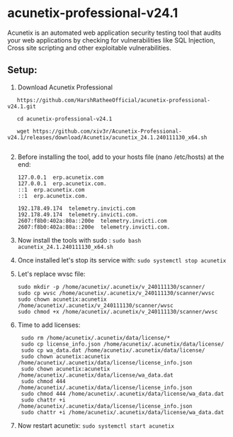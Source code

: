 # acunetix-professional-v24.1
Acunetix is an automated web application security testing tool that audits your web applications by checking for vulnerabilities like SQL Injection, Cross site scripting and other exploitable vulnerabilities.

## Setup:
  1. Download Acunetix Professional
  ```
     https://github.com/HarshRatheeOfficial/acunetix-professional-v24.1.git

     cd acunetix-professional-v24.1

     wget https://github.com/xiv3r/Acunetix-Professional-v24.1/releases/download/Acunetix/acunetix_24.1.240111130_x64.sh


```
 2. Before installing the tool, add to your hosts file (nano /etc/hosts) at the end:
    ```
    127.0.0.1  erp.acunetix.com
    127.0.0.1  erp.acunetix.com.
    ::1  erp.acunetix.com
    ::1  erp.acunetix.com.

    192.178.49.174  telemetry.invicti.com
    192.178.49.174  telemetry.invicti.com.
    2607:f8b0:402a:80a::200e  telemetry.invicti.com
    2607:f8b0:402a:80a::200e  telemetry.invicti.com.
    ```
3. Now install the tools with sudo : ```sudo bash acunetix_24.1.240111130_x64.sh```

4. Once installed let's stop its service with: ```sudo systemctl stop acunetix```

5. Let's replace wvsc file:
   ```
   sudo mkdir -p /home/acunetix/.acunetix/v_240111130/scanner/
   sudo cp wvsc /home/acunetix/.acunetix/v_240111130/scanner/wvsc
   sudo chown acunetix:acunetix /home/acunetix/.acunetix/v_240111130/scanner/wvsc
   sudo chmod +x /home/acunetix/.acunetix/v_240111130/scanner/wvsc
   ```
6. Time to add licenses:
   ```
    sudo rm /home/acunetix/.acunetix/data/license/*
    sudo cp license_info.json /home/acunetix/.acunetix/data/license/
    sudo cp wa_data.dat /home/acunetix/.acunetix/data/license/
    sudo chown acunetix:acunetix /home/acunetix/.acunetix/data/license/license_info.json
    sudo chown acunetix:acunetix /home/acunetix/.acunetix/data/license/wa_data.dat
    sudo chmod 444 /home/acunetix/.acunetix/data/license/license_info.json
    sudo chmod 444 /home/acunetix/.acunetix/data/license/wa_data.dat
    sudo chattr +i /home/acunetix/.acunetix/data/license/license_info.json
    sudo chattr +i /home/acunetix/.acunetix/data/license/wa_data.dat
   ```
7. Now restart acunetix:
  ```sudo systemctl start acunetix```
